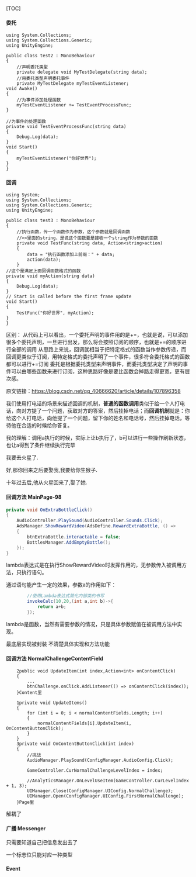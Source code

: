[TOC]

#### 委托

    using System.Collections;
    using System.Collections.Generic;
    using UnityEngine;
    
    public class test2 : MonoBehaviour
    {
        //声明委托类型
        private delegate void MyTestDelegate(string data);
        //用委托类型声明委托事件
        private MyTestDelegate myTestEventListener;
    void Awake()
    {
        //为事件添加处理函数
        myTestEventListener += TestEventProcessFunc;
    }
    
    //为事件的处理函数
    private void TestEventProcessFunc(string data)
    {
        Debug.Log(data);
    }
    void Start()
    {
        myTestEventListener("你好世界");
    }
    }



#### 回调


    using System;
    using System.Collections;
    using System.Collections.Generic;
    using UnityEngine;
    
    public class test3 : MonoBehaviour
    {
        //执行函数，传一个函数作为参数，这个参数就是回调函数
        //<>里面的string，是说这个函数要是接收一个string作为参数的函数
        private void TestFunc(string data, Action<string>action)
        {
            data = "执行函数添加上前缀：" + data;
            action(data);
        }
    //这个是满足上面回调函数格式的函数
    private void myAction(string data)
    {
        Debug.Log(data);
    }
    // Start is called before the first frame update
    void Start()
    {
        TestFunc("你好世界", myAction);
    }
    }
区别：
从代码上可以看出，一个委托声明的事件用的是+=，也就是说，可以添加很多个委托声明，一旦进行出发，那么将会按照订阅的顺序，也就是+=的顺序进行全部的调用
从思路上来说，回调就相当于把特定格式的函数当作参数传递，而回调更类似于订阅，用特定格式的委托声明了一个事件，很多符合委托格式的函数都可以进行+=订阅
委托是根据委托类型来声明事件，而委托类型决定了声明的事件可以由哪些函数来进行订阅，这种思路好像是要比函数会掉路走得更宽，更有层次感。

原文链接：https://blog.csdn.net/qq_40666620/article/details/107896358



我们使用打电话的场景来描述回调的机制，**普通的函数调用**类似于给一个人打电话，向对方提了一个问题，获取对方的答案，然后挂掉电话；而**回调机制**就是：你给这个人打电话，向他提了一个问题，留下你的姓名和电话号，然后挂掉电话，等待他在合适的时候给你答复。

我的理解：调用a执行的时候，实际上让b执行了，b可以进行一些操作刷新状态，也让a得到了条件继续执行完毕



我要去火星了.

好,那你回来之后要娶我,我要给你生猴子.



十年过去后,他从火星回来了,娶了她.

#### 回调方法 MainPage-98

```C#
private void OnExtraBottleClick()
{
    AudioController.PlaySound(AudioController.Sounds.Click);
    AdsManager.ShowRewardVideo(AdsDefine.RewardExtraBottle, () =>
    {
        btnExtraBottle.interactable = false;
        BottlesManager.AddEmptyBottle();
    });
}
```

lambda表达式是在执行ShowRewardVideo时发挥作用的，无参数传入被调用方法，只执行语句。

通过语句能产生一定的效果，参数a的作用如下：

```C#
        //使用Lambda表达式简化内部类的书写
        invokeCalc(10,20,(int a,int b)->{
            return a+b;
        });
```

lambda是函数，当然有需要参数的情况，只是具体参数赋值在被调用方法中实现。

最底层实现被封装 不清楚具体实现和方法功能

#### 回调方法 NormalChallengeContentField

```
	2public void UpdateItem(int index,Action<int> onContentClick)
	{
		...
        btnChallenge.onClick.AddListener(() => onContentClick(index));
    }Content里
```

```
	1private void UpdateItems()
    {
        for (int i = 0; i < normalContentFields.Length; i++)
        {
            normalContentFields[i].UpdateItem(i, OnContentButtonClick);
        }
    }
    3private void OnContentButtonClick(int index)
    {
        //挑战
        AudioManager.PlaySound(ConfigManager.AudioConfig.Click);
        
        GameController.CurNormalChallengeLevelIndex = index;

        //AnalyticsManager.OnLevelUseItem(GameController.CurLevelIndex + 1, 3);
        UIManager.Close(ConfigManager.UIConfig.NormalChallenge);
        UIManager.Open(ConfigManager.UIConfig.FirstNormalChallenge);
    }Page里
```

解耦了

#### 广播 Messenger

只需要知道自己把信息发出去了

一个标志位只能对应一种类型



#### Event



